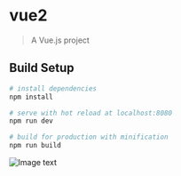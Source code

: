 # vue2

> A Vue.js project

## Build Setup

``` bash
# install dependencies
npm install

# serve with hot reload at localhost:8080
npm run dev

# build for production with minification
npm run build
```


![Image text](https://raw.githubusercontent.com/a382775086/musicPlayer/master/b.gif)
